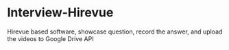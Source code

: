 # Interview-Hirevue
Hirevue based software, showcase question, record the answer, and upload the videos to Google Drive API
